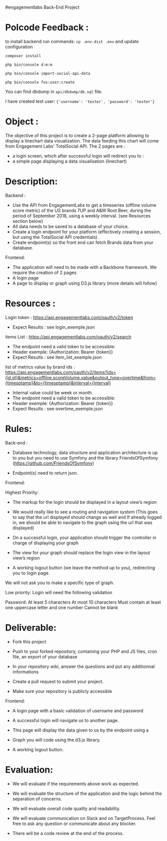  #engagementlabs Back-End Project 

Polcode Feedback :
======================================

to install backend run commands:
`cp .env.dist .env` and update configuration

`composer install`

`php bin/console d:m:m`

`php bin/console import-social-api-data`

`php bin/console fos:user:create`

You can find dbdump in `api/dbdump/db.sql` file. 

I have created test user: `{'username': 'tester', 'password': 'tester'}`



Object :
======================================
The objective of this project is to create a 2-page platform allowing to display a linechart data visualization. The data feeding this chart will come from Engagement Labs' TotalSocial API.
The 2 pages are :
- a login screen, which after successful login will redirect you to :
- a simple page displaying a data visualisation (linechart)

Description:
======================================
Backend :
- Use the API from EngagementLabs to get a timeseries (offline volume score metric) of the US brands 7UP and A&W Root Beer, during the period of September 2018, using a weekly interval. (see Resources section below)
- All data needs to be saved to a database of your choice.
- Create a login endpoint for your platform (effectively creating a session, but using the TotalSocial API credentials).
- Create endpoint(s) so the front end can fetch Brands data from your database.

Frontend:
- The application will need to be made with a Backbone framework.
We require the creation of 2 pages
- A login page
- A page to display or graph using D3.js library
(more details will follow)

Resources :
======================================
Login token : https://api.engagementlabs.com/oauth/v2/token

- Expect Results : see login_exemple.json

items List : https://api.engagementlabs.com/oauth/v2/search 

- The endpoint need a valid token to be accessible:
- Header exemple: {Authorization: Bearer {token}}
- Expect Results : see item_list_exemple.json

list of metrics value by brand ids : https://api.engagementlabs.com/oauth/v2/items?ids={id,id}&metrics=offline.scoreVolume.value&output_type=overtime&from={timesptamp}&to={timesptamp}&interval={interval}
- Internal value could be week or month. 
- The endpoint need a valid token to be accessible:
- Header exemple: {Authorization: Bearer {token}}
- Expect Results : see overtime_exemple.json

Rules:
======================================
Back-end :

- Database technology, data structure and application architecture is up to you but you need to use Symfony and the library FriendsOfSymfony (https://github.com/FriendsOfSymfony)

- Endpoint(s) need to return json.

Frontend:

Highest Priority:
- The markup for the login should be displayed in a layout view’s region

- We would really like to see a routing and navigation system
  (This goes to say that the url displayed should change as well and
   If already logged in, we should be able to navigate to the graph using the url that was displayed)
   
- On a successful login, your application should trigger the controller in charge of displaying your graph

- The view for your graph should replace the login view in the layout view’s region

- A working logout button (we leave the method up to you), redirecting you to login page.

We will not ask you to make a specific type of graph.

Low priority:
Login will need the following validation

Password:
At least 5 characters
At most 10 characters
Must contain at least one uppercase letter and one number
Cannot be blank


Deliverable:
======================================
- Fork this project

- Push to your forked repository, containing your PHP and JS files, cron file, an export of your database

- In your repository wiki, answer the questions and put any additionnal informations

- Create a pull request to submit your project.

- Make sure your repository is publicly accessible

Frontend:

- A login page with a basic validation of username and password

- A successful login will navigate us to another page.

- This page will display the data given to us by the endpoint using a 

- Graph you will code using the d3.js library.

- A working logout button.


Evaluation:
======================================

- We will evaluate if the requirements above work as expected.

- We will evaluate the structure of the application and the logic behind the separation of concerns.

- We will evaluate overall code quality and readability.

- We will evaluate communication on Slack and on TargetProcess. Feel free to ask any question or communicate about any blocker.

- There will be a code review at the end of the process.
